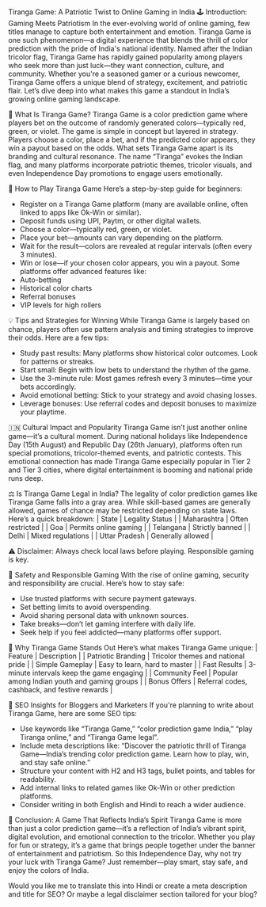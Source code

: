 Tiranga Game: A Patriotic Twist to Online Gaming in India
🕹️ Introduction: Gaming Meets Patriotism
In the ever-evolving world of online gaming, few titles manage to capture both entertainment and emotion. Tiranga Game is one such phenomenon—a digital experience that blends the thrill of color prediction with the pride of India's national identity. Named after the Indian tricolor flag, Tiranga Game has rapidly gained popularity among players who seek more than just luck—they want connection, culture, and community.
Whether you're a seasoned gamer or a curious newcomer, Tiranga Game offers a unique blend of strategy, excitement, and patriotic flair. Let’s dive deep into what makes this game a standout in India’s growing online gaming landscape.

🎯 What Is Tiranga Game?
Tiranga Game is a color prediction game where players bet on the outcome of randomly generated colors—typically red, green, or violet. The game is simple in concept but layered in strategy. Players choose a color, place a bet, and if the predicted color appears, they win a payout based on the odds.
What sets Tiranga Game apart is its branding and cultural resonance. The name “Tiranga” evokes the Indian flag, and many platforms incorporate patriotic themes, tricolor visuals, and even Independence Day promotions to engage users emotionally.

📱 How to Play Tiranga Game
Here’s a step-by-step guide for beginners:
- Register on a Tiranga Game platform (many are available online, often linked to apps like Ok-Win or similar).
- Deposit funds using UPI, Paytm, or other digital wallets.
- Choose a color—typically red, green, or violet.
- Place your bet—amounts can vary depending on the platform.
- Wait for the result—colors are revealed at regular intervals (often every 3 minutes).
- Win or lose—if your chosen color appears, you win a payout.
Some platforms offer advanced features like:
- Auto-betting
- Historical color charts
- Referral bonuses
- VIP levels for high rollers

💡 Tips and Strategies for Winning
While Tiranga Game is largely based on chance, players often use pattern analysis and timing strategies to improve their odds. Here are a few tips:
- Study past results: Many platforms show historical color outcomes. Look for patterns or streaks.
- Start small: Begin with low bets to understand the rhythm of the game.
- Use the 3-minute rule: Most games refresh every 3 minutes—time your bets accordingly.
- Avoid emotional betting: Stick to your strategy and avoid chasing losses.
- Leverage bonuses: Use referral codes and deposit bonuses to maximize your playtime.

🇮🇳 Cultural Impact and Popularity
Tiranga Game isn’t just another online game—it’s a cultural moment. During national holidays like Independence Day (15th August) and Republic Day (26th January), platforms often run special promotions, tricolor-themed events, and patriotic contests.
This emotional connection has made Tiranga Game especially popular in Tier 2 and Tier 3 cities, where digital entertainment is booming and national pride runs deep.

⚖️ Is Tiranga Game Legal in India?
The legality of color prediction games like Tiranga Game falls into a gray area. While skill-based games are generally allowed, games of chance may be restricted depending on state laws.
Here’s a quick breakdown:
| State | Legality Status | 
| Maharashtra | Often restricted | 
| Goa | Permits online gaming | 
| Telangana | Strictly banned | 
| Delhi | Mixed regulations | 
| Uttar Pradesh | Generally allowed | 


⚠️ Disclaimer: Always check local laws before playing. Responsible gaming is key.


🔐 Safety and Responsible Gaming
With the rise of online gaming, security and responsibility are crucial. Here’s how to stay safe:
- Use trusted platforms with secure payment gateways.
- Set betting limits to avoid overspending.
- Avoid sharing personal data with unknown sources.
- Take breaks—don’t let gaming interfere with daily life.
- Seek help if you feel addicted—many platforms offer support.

🌟 Why Tiranga Game Stands Out
Here’s what makes Tiranga Game unique:
| Feature | Description | 
| Patriotic Branding | Tricolor themes and national pride | 
| Simple Gameplay | Easy to learn, hard to master | 
| Fast Results | 3-minute intervals keep the game engaging | 
| Community Feel | Popular among Indian youth and gaming groups | 
| Bonus Offers | Referral codes, cashback, and festive rewards | 



🧠 SEO Insights for Bloggers and Marketers
If you're planning to write about Tiranga Game, here are some SEO tips:
- Use keywords like “Tiranga Game,” “color prediction game India,” “play Tiranga online,” and “Tiranga Game legal”.
- Include meta descriptions like:
“Discover the patriotic thrill of Tiranga Game—India’s trending color prediction game. Learn how to play, win, and stay safe online.”
- Structure your content with H2 and H3 tags, bullet points, and tables for readability.
- Add internal links to related games like Ok-Win or other prediction platforms.
- Consider writing in both English and Hindi to reach a wider audience.

📝 Conclusion: A Game That Reflects India’s Spirit
Tiranga Game is more than just a color prediction game—it’s a reflection of India’s vibrant spirit, digital evolution, and emotional connection to the tricolor. Whether you play for fun or strategy, it’s a game that brings people together under the banner of entertainment and patriotism.
So this Independence Day, why not try your luck with Tiranga Game? Just remember—play smart, stay safe, and enjoy the colors of India.

Would you like me to translate this into Hindi or create a meta description and title for SEO? Or maybe a legal disclaimer section tailored for your blog?
